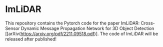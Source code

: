 # ImLiDAR

This repository contains the Pytorch code for the paper ImLiDAR: Cross-Sensor Dynamic Message Propagation Network for 3D Object Detection \[[arXiv(https://arxiv.org/pdf/2211.09518.pdf)\]. The code of ImLiDAR will be released after published!
